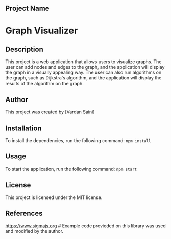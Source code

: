 ## Project Name
# Graph Visualizer
## Description
This project is a web application that allows users to visualize graphs. The user can add nodes and edges to the graph, and the application will display the graph in a visually appealing way. The user can also run algorithms on the graph, such as Dijkstra's algorithm, and the application will display the results of the algorithm on the graph.
## Author
This project was created by [Vardan Saini]
## Installation
To install the dependencies, run the following command:
```npm install```
## Usage
To start the application, run the following command:
```npm start```
## License
This project is licensed under the MIT license.
## References
https://www.sigmajs.org # Example code provieded on this library was used and modified by the author.
